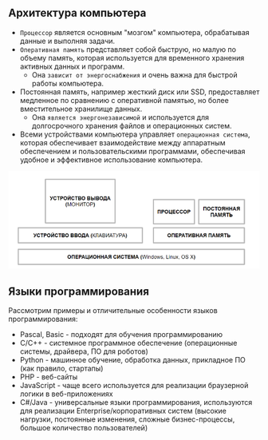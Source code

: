 ## Архитектура компьютера

* `Процессор` является основным "мозгом" компьютера, обрабатывая данные и выполняя задачи.
* `Оперативная память` представляет собой быструю, но малую по объему память, которая используется для временного хранения активных данных и программ. 
  * Она `зависит от энергоснабжения` и очень важна для быстрой работы компьютера.
* Постоянная память, например жесткий диск или SSD, предоставляет медленное по сравнению с оперативной памятью, но более вместительное хранилище данных. 
  * Она `является энергонезависимой` и используется для долгосрочного хранения файлов и операционных систем.
* Всеми устройствами компьютера управляет `операционная система`, которая обеспечивает взаимодействие между аппаратным обеспечением и пользовательскими программами, обеспечивая удобное и эффективное использование компьютера.

![img](https://raw.githubusercontent.com/ait-tr/cohort38/main/basic_programming/lesson_01/img/1.png)

## Языки программирования

Рассмотрим примеры и отличительные особенности языков программирования:

* Pascal, Basic - подходят для обучения программированию
* C/C++ - системное программное обеспечение (операционные системы, драйвера, ПО для роботов)
* Python - машинное обучение, обработка данных, прикладное ПО (как правило, стартапы)
* PHP - веб-сайты
* JavaScript - чаще всего используется для реализации браузерной логики в веб-приложениях
* C#/Java - универсальные языки программирования, используются для реализации Enterprise/корпоративных систем (высокие нагрузки, постоянные изменения, сложные бизнес-процессы, большое количество пользователей)
